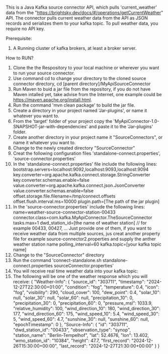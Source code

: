 This is a Java Kafka source connector API, which pulls 'current_weather' data from the "https://brightsky.dev/docs/#/operations/getCurrentWeather" API.
The connector pulls current weather data from the API as JSON records and serializes them to your kafka topic.
To pull weather data, you require no API key.

Prerequisite:
1. A Running cluster of kafka brokers, at least a broker server.


How to RUN?
1. Clone the the Respository to your local machine or wherever you want to run your source connector.
2. Use command cd to change your directory to the cloned source connector directory, cd [parent directory]/MyApiSourceConnector
3. Run Maven to buid a jar file from the repository, if you do not have Maven intalled yet, take advise from the Internet, one example could be https://maven.apache.org/install.html.
4. Run the command 'mvn clean package' to build the jar file.
5. Create a directory in your project named 'Jar-plugins', or name it whatever you want to.
6. From the 'target' folder of your project copy the 'MyApiConnector-1.0-SNAPSHOT-jar-with-dependencies' and paste it to the 'Jar-plugins' folder.
7. Create another directory in your project name it "SourceConnectors", or name it whatever you want to.
8. Change to the newly created directory "SourceConnector"
9. Creat the following configuration files  'standalone-connect.properties', 'source-connector.properties' 
10. In the 'standalone-connect.properties' file include the following lines:
    bootstrap.servers=localhost:9092,localhost:9093,localhost:9094
    key.converter=org.apache.kafka.connect.storage.StringConverter
    key.converter.schemas.enable=false
    value.converter=org.apache.kafka.connect.json.JsonConverter
    value.converter.schemas.enable=false
    offset.storage.file.filename=/tmp/connect.offsets
    offset.flush.interval.ms=10000
    plugin.path=[The path of the jar plugin]
11. In the 'source-connector.properties' include the following lines:
    name=weather-source-connector-station-00433
    connector.class=com.kafka.MyApiConnector.TheSourceConnector
    tasks.max=1
    dwd_station_id=[the name of weather station] // for example 00433, 00427, ... Just provide one of them, if you want to receive weather data from multiple sources, jus creat another property file for example source-connector2.properties and supply the anther weather station name
    polling_interval=60
    kafka.topic=[your kafka topic name]
12. Change to the "SourceConnector" directory
13. Run the command  'connect-standalone.sh standalone-connect.properties sourceConnector.properties'
14. You will receive real time weather data into your kafka topic:
15. The following will be one of the weather response which you will receive:
    {
	"Weather-Info": {
		"source_id": "303711",
		"timestamp": "2024-12-27T22:30:00+01:00",
		"condition": "fog",
		"temperature": 0.4,
		"icon": "fog",
		"visibility": 290,
		"cloud_cover": 100,
		"dew_point": 0.4,
		"solar_10": null,
		"solar_30": null,
		"solar_60": null,
		"precipitation_10": 0,
		"precipitation_30": 0,
		"precipitation_60": 0,
		"pressure_msl": 1033.9,
		"relative_humidity": 100,
		"wind_direction_10": 180,
		"wind_direction_30": 177,
		"wind_direction_60": 175,
		"wind_speed_10": 5.4,
		"wind_speed_30": 5,
		"wind_speed_60": 4.7,
		"sunshine_30": null,
		"sunshine_60": null,
		"epochTimestamp": 0
	},
	"Source-Info": {
		"id": "303711",
		"dwd_station_id": "00433",
		"observation_type": "synop",
		"station_name": "Berlin-Tempelhof",
		"lat": 52.4676,
		"lon": 13.402,
		"wmo_station_id": "10384",
		"height": 47.7,
		"first_record": "2024-12-26T15:30:00+00:00",
		"last_record": "2024-12-27T21:30:00+00:00"
	}
}

